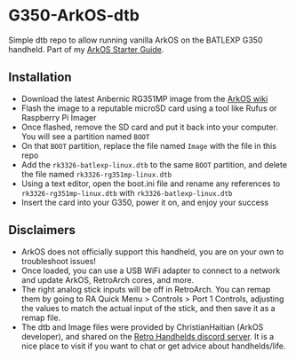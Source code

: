 # G350-ArkOS-dtb
Simple dtb repo to allow running vanilla ArkOS on the BATLEXP G350 handheld.  Part of my <a href="https://retrogamecorps.com/2023/03/27/arkos-starter-guide/">ArkOS Starter Guide</a>.

## Installation

- Download the latest Anbernic RG351MP image from the <a href="https://github.com/christianhaitian/arkos/wiki">ArkOS wiki</a>
- Flash the image to a reputable microSD card using a tool like Rufus or Raspberry Pi Imager
- Once flashed, remove the SD card and put it back into your computer.  You will see a partition named `BOOT`
- On that `BOOT` partition, replace the file named `Image` with the file in this repo
- Add the `rk3326-batlexp-linux.dtb` to the same `BOOT` partition, and delete the file named `rk3326-rg351mp-linux.dtb`
- Using a text editor, open the boot.ini file and rename any references to `rk3326-rg351mp-linux.dtb` with `rk3326-batlexp-linux.dtb`
- Insert the card into your G350, power it on, and enjoy your success

## Disclaimers

- ArkOS does not officially support this handheld, you are on your own to troubleshoot issues!
- Once loaded, you can use a USB WiFi adapter to connect to a network and update ArkOS, RetroArch cores, and more.
- The right analog stick inputs will be off in RetroArch.  You can remap them by going to RA Quick Menu > Controls > Port 1 Controls, adjusting the values to match the actual input of the stick, and then save it as a remap file.
- The dtb and Image files were provided by ChristianHaitian (ArkOS developer), and shared on the <a href="https://retrohandhelds.link/Discord">Retro Handhelds discord server</a>.  It is a nice place to visit if you want to chat or get advice about handhelds/life.
